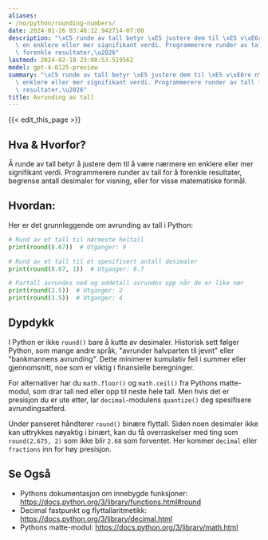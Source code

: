 ```yaml
---
aliases:
- /no/python/rounding-numbers/
date: 2024-01-26 03:46:12.942714-07:00
description: "\xC5 runde av tall betyr \xE5 justere dem til \xE5 v\xE6re n\xE6rmere\
  \ en enklere eller mer signifikant verdi. Programmerere runder av tall for \xE5\
  \ forenkle resultater,\u2026"
lastmod: 2024-02-18 23:08:53.519562
model: gpt-4-0125-preview
summary: "\xC5 runde av tall betyr \xE5 justere dem til \xE5 v\xE6re n\xE6rmere en\
  \ enklere eller mer signifikant verdi. Programmerere runder av tall for \xE5 forenkle\
  \ resultater,\u2026"
title: Avrunding av tall
---
```


{{< edit_this_page >}}

## Hva & Hvorfor?
Å runde av tall betyr å justere dem til å være nærmere en enklere eller mer signifikant verdi. Programmerere runder av tall for å forenkle resultater, begrense antall desimaler for visning, eller for visse matematiske formål.

## Hvordan:
Her er det grunnleggende om avrunding av tall i Python:

```python
# Rund av et tall til nærmeste heltall
print(round(8.67))  # Utganger: 9

# Rund av et tall til et spesifisert antall desimaler
print(round(8.67, 1))  # Utganger: 8.7

# Partall avrundes ned og oddetall avrundes opp når de er like nær
print(round(2.5))  # Utganger: 2
print(round(3.5))  # Utganger: 4
```

## Dypdykk
I Python er ikke `round()` bare å kutte av desimaler. Historisk sett følger Python, som mange andre språk, "avrunder halvparten til jevnt" eller "bankmannens avrunding". Dette minimerer kumulativ feil i summer eller gjennomsnitt, noe som er viktig i finansielle beregninger.

For alternativer har du `math.floor()` og `math.ceil()` fra Pythons matte-modul, som drar tall ned eller opp til neste hele tall. Men hvis det er presisjon du er ute etter, lar `decimal`-modulens `quantize()` deg spesifisere avrundingsatferd.

Under panseret håndterer `round()` binære flyttall. Siden noen desimaler ikke kan uttrykkes nøyaktig i binært, kan du få overraskelser med ting som `round(2.675, 2)` som ikke blir `2.68` som forventet. Her kommer `decimal` eller `fractions` inn for høy presisjon.

## Se Også
- Pythons dokumentasjon om innebygde funksjoner: https://docs.python.org/3/library/functions.html#round
- Decimal fastpunkt og flyttallaritmetikk: https://docs.python.org/3/library/decimal.html
- Pythons matte-modul: https://docs.python.org/3/library/math.html
